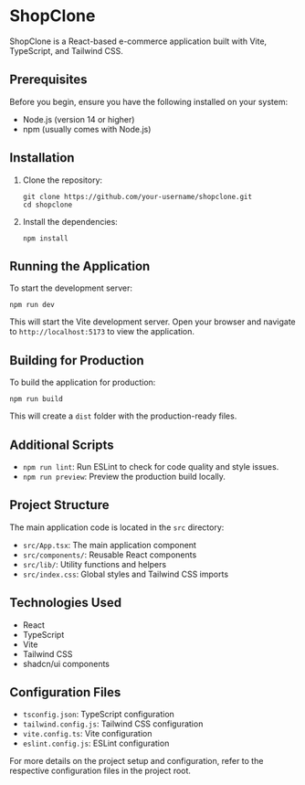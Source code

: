 # ShopClone

ShopClone is a React-based e-commerce application built with Vite, TypeScript, and Tailwind CSS.

## Prerequisites

Before you begin, ensure you have the following installed on your system:

- Node.js (version 14 or higher)
- npm (usually comes with Node.js)

## Installation

1. Clone the repository:
   ```
   git clone https://github.com/your-username/shopclone.git
   cd shopclone
   ```

2. Install the dependencies:
   ```
   npm install
   ```

## Running the Application

To start the development server:

```
npm run dev
```

This will start the Vite development server. Open your browser and navigate to `http://localhost:5173` to view the application.

## Building for Production

To build the application for production:

```
npm run build
```



This will create a `dist` folder with the production-ready files.

## Additional Scripts

- `npm run lint`: Run ESLint to check for code quality and style issues.
- `npm run preview`: Preview the production build locally.

## Project Structure

The main application code is located in the `src` directory:

- `src/App.tsx`: The main application component
- `src/components/`: Reusable React components
- `src/lib/`: Utility functions and helpers
- `src/index.css`: Global styles and Tailwind CSS imports

## Technologies Used

- React
- TypeScript
- Vite
- Tailwind CSS
- shadcn/ui components

## Configuration Files

- `tsconfig.json`: TypeScript configuration
- `tailwind.config.js`: Tailwind CSS configuration
- `vite.config.ts`: Vite configuration
- `eslint.config.js`: ESLint configuration

For more details on the project setup and configuration, refer to the respective configuration files in the project root.